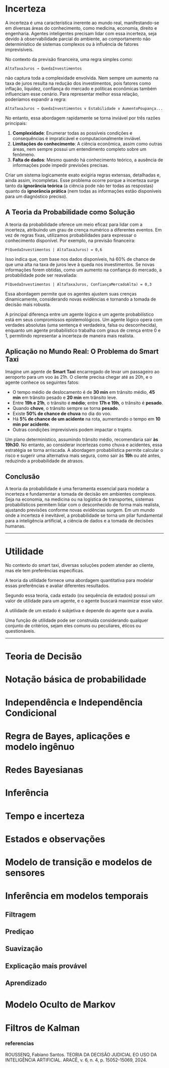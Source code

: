 # Incerteza

A incerteza é uma característica inerente ao mundo real, manifestando-se em diversas áreas do conhecimento, como medicina, economia, direito e engenharia. Agentes inteligentes precisam lidar com essa incerteza, seja devido à observabilidade parcial do ambiente, ao comportamento não determinístico de sistemas complexos ou à influência de fatores imprevisíveis.

No contexto da previsão financeira, uma regra simples como:

`AltaTaxaJuros → QuedaInvestimentos`

não captura toda a complexidade envolvida. Nem sempre um aumento na taxa de juros resulta na redução dos investimentos, pois fatores como inflação, liquidez, confiança do mercado e políticas econômicas também influenciam esse cenário. Para representar melhor essa relação, poderíamos expandir a regra:

`AltaTaxaJuros → QuedaInvestimentos ∨ Estabilidade ∨ AumentoPoupança...`

No entanto, essa abordagem rapidamente se torna inviável por três razões principais:

1. **Complexidade**: Enumerar todas as possíveis condições e consequências é impraticável e computacionalmente inviável.  
2. **Limitações do conhecimento**: A ciência econômica, assim como outras áreas, nem sempre possui um entendimento completo sobre um fenômeno.  
3. **Falta de dados**: Mesmo quando há conhecimento teórico, a ausência de informações pode impedir previsões precisas.  

Criar um sistema logicamente exato exigiria regras extensas, detalhadas e, ainda assim, incompletas. Esse problema ocorre porque a incerteza surge tanto da **ignorância teórica** (a ciência pode não ter todas as respostas) quanto da **ignorância prática** (nem todas as informações estão disponíveis para um diagnóstico preciso).

## A Teoria da Probabilidade como Solução

A teoria da probabilidade oferece um meio eficaz para lidar com a incerteza, atribuindo um grau de crença numérico a diferentes eventos. Em vez de regras fixas, utilizamos probabilidades para expressar o conhecimento disponível. Por exemplo, na previsão financeira:

`P(QuedaInvestimentos | AltaTaxaJuros) = 0,6`

Isso indica que, com base nos dados disponíveis, há 60% de chance de que uma alta na taxa de juros leve à queda nos investimentos. Se novas informações forem obtidas, como um aumento na confiança do mercado, a probabilidade pode ser reavaliada:

`P(QuedaInvestimentos | AltaTaxaJuros, ConfiançaMercadoAlta) = 0,3`

Essa abordagem permite que os agentes ajustem suas crenças dinamicamente, considerando novas evidências e tornando a tomada de decisão mais robusta.

A principal diferença entre um agente lógico e um agente probabilístico está em seus compromissos epistemológicos. Um agente lógico opera com verdades absolutas (uma sentença é verdadeira, falsa ou desconhecida), enquanto um agente probabilístico trabalha com graus de crença entre 0 e 1, permitindo representar a incerteza de maneira mais realista.

## Aplicação no Mundo Real: O Problema do Smart Taxi

Imagine um agente de **Smart Taxi** encarregado de levar um passageiro ao aeroporto para um voo às 21h. O cliente precisa chegar até as 20h, e o agente conhece os seguintes fatos:

- O tempo médio de deslocamento é de **30 min** em trânsito médio, **45 min** em trânsito pesado e **20 min** em trânsito leve.  
- Entre **19h e 21h**, o trânsito é **médio**; entre **17h e 19h**, o trânsito é **pesado**.  
- Quando **chove**, o trânsito sempre se torna **pesado**.  
- Existe **50% de chance de chuva** no dia do voo.  
- Há **5% de chance de um acidente** na rota, aumentando o tempo em **10 min por acidente**.  
- Outras condições imprevisíveis podem impactar o trajeto.  

Um plano determinístico, assumindo trânsito médio, recomendaria sair **às 19h30**. No entanto, ao considerar incertezas como chuva e acidentes, essa estratégia se torna arriscada. A abordagem probabilística permite calcular o risco e sugerir uma alternativa mais segura, como sair às **19h** ou até antes, reduzindo a probabilidade de atrasos.

## Conclusão

A teoria da probabilidade é uma ferramenta essencial para modelar a incerteza e fundamentar a tomada de decisão em ambientes complexos. Seja na economia, na medicina ou na logística de transportes, sistemas probabilísticos permitem lidar com o desconhecido de forma mais realista, ajustando previsões conforme novas evidências surgem. Em um mundo onde a incerteza é inevitável, a probabilidade se torna um pilar fundamental para a inteligência artificial, a ciência de dados e a tomada de decisões humanas.

---

# Utilidade

No contexto do smart taxi, diversas soluções podem atender ao cliente, mas ele tem preferências específicas.  

A teoria da utilidade fornece uma abordagem quantitativa para modelar essas preferências e avaliar diferentes resultados.  

Segundo essa teoria, cada estado (ou sequência de estados) possui um valor de utilidade para um agente, e o agente buscará maximizar esse valor.  

A utilidade de um estado é subjetiva e depende do agente que a avalia.  

Uma função de utilidade pode ser construída considerando qualquer conjunto de critérios, sejam eles comuns ou peculiares, éticos ou questionáveis.

---

# Teoria de Decisão
# Notação básica de probabilidade
# Independência e Independência Condicional
# Regra de Bayes, aplicações e modelo ingênuo
# Redes Bayesianas
# Inferência
# Tempo e incerteza
# Estados e observações
# Modelo de transição e modelos de sensores
# Inferência em modelos temporais
## Filtragem
## Prediçao
## Suavização
## Explicação mais provável
## Aprendizado
# Modelo Oculto de Markov
# Filtros de Kalman



### referencias

ROUSSENQ, Fabiano Santos. TEORIA DA DECISÃO JUDICIAL EO USO DA INTELIGÊNCIA ARTIFICIAL. ARACÊ, v. 6, n. 4, p. 15052-15069, 2024.

